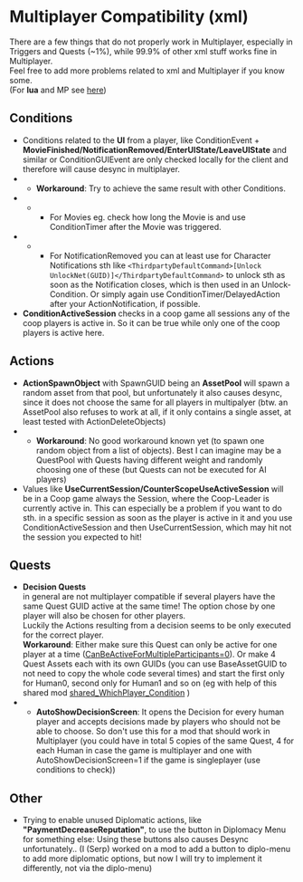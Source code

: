 # Multiplayer Compatibility (xml)

There are a few things that do not properly work in Multiplayer, especially in Triggers and Quests (~1%), while 99.9% of other xml stuff works fine in Multiplayer.  
Feel free to add more problems related to xml and Multiplayer if you know some.  
(For **lua** and MP see [here](././Scripting/basics.md#multiplayer-sync))

## Conditions
- Conditions related to the **UI** from a player, like ConditionEvent + **MovieFinished/NotificationRemoved/EnterUIState/LeaveUIState** and similar or ConditionGUIEvent are only checked locally for the client and therefore will cause desync in multiplayer.  
- - **Workaround**: Try to achieve the same result with other Conditions.   
- - - For Movies eg. check how long the Movie is and use ConditionTimer after the Movie was triggered.   
- - - For NotificationRemoved you can at least use for Character Notifications sth like `<ThirdpartyDefaultCommand>[Unlock UnlockNet(GUID)]</ThirdpartyDefaultCommand>` to unlock sth as soon as the Notification closes, which is then used in an Unlock-Condition. Or simply again use ConditionTimer/DelayedAction after your ActionNotification, if possible.  
- **ConditionActiveSession** checks in a coop game all sessions any of the coop players is active in. So it can be true while only one of the coop players is active here.  

## Actions
- **ActionSpawnObject** with SpawnGUID being an **AssetPool** will spawn a random asset from that pool, but unfortunately it also causes desync, since it does not choose the same for all players in multipalyer (btw. an AssetPool also refuses to work at all, if it only contains a single asset, at least tested with ActionDeleteObjects)
- - **Workaround**: No good workaround known yet (to spawn one random object from a list of objects). Best I can imagine may be a QuestPool with Quests having different weight and randomly choosing one of these (but Quests can not be executed for AI players)  
- Values like **UseCurrentSession/CounterScopeUseActiveSession** will be in a Coop game always the Session, where the Coop-Leader is currently active in. This can especially be a problem if you want to do sth. in a specific session as soon as the player is active in it and you use ConditionActiveSession and then UseCurrentSession, which may hit not the session you expected to hit!  

## Quests
- **Decision Quests**  
in general are not multiplayer compatible if several players have the same Quest GUID active at the same time! The option chose by one player will also be chosen for other players.  
Luckily the Actions resulting from a decision seems to be only executed for the correct player.  
**Workaround**: Either make sure this Quest can only be active for one player at a time ([CanBeActiveForMultipleParticipants=0](https://github.com/anno-mods/modding-guide/blob/main/hier0nimus-tutorials/Quests-Tutorial/0-Properties-Quest-QuestPool.md#canbeactiveformultipleparticipants)). Or make 4 Quest Assets each with its own GUIDs (you can use BaseAssetGUID to not need to copy the whole code several times) and start the first only for Human0, second only for Human1 and so on (eg with help of this shared mod [shared_WhichPlayer_Condition](https://github.com/Serpens66/Anno-1800-SharedMods-for-Modders-/blob/main/shared_WhichPlayer_Condition/modinfo.json) )  
- - **AutoShowDecisionScreen**: It opens the Decision for every human player and accepts decisions made by players who should not be able to choose. So don't use this for a mod that should work in Multiplayer (you could have in total 5 copies of the same Quest, 4 for each Human in case the game is multiplayer and one with AutoShowDecisionScreen=1 if the game is singleplayer (use conditions to check))  

## Other
- Trying to enable unused Diplomatic actions, like **"PaymentDecreaseReputation"**, to use the button in Diplomacy Menu for something else: Using these buttons also causes Desync unfortunately.. (I (Serp) worked on a mod to add a button to diplo-menu to add more diplomatic options, but now I will try to implement it differently, not via the diplo-menu)  


